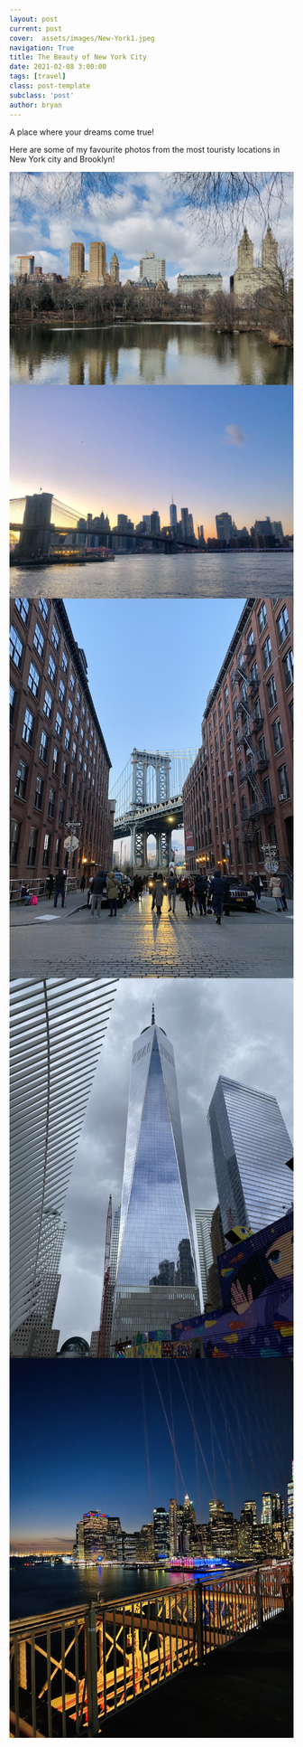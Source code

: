 ```yaml
---
layout: post
current: post
cover:  assets/images/New-York1.jpeg
navigation: True
title: The Beauty of New York City
date: 2021-02-08 3:00:00
tags: [travel]
class: post-template
subclass: 'post'
author: bryan
---
```


A place where your dreams come true! 

Here are some of my favourite photos from the most touristy locations in New York city and Brooklyn! 

<img max-width="100vw" align="center" src="https://github.com/bryanyu1/blog/blob/gh-pages/assets/images/New-York1.jpeg?raw=true" alt="New-York1">

<img max-width="100vw" align="center" src="https://github.com/bryanyu1/blog/blob/gh-pages/assets/images/New-York2.jpeg?raw=true" alt="New-York2">

<img max-width="100vw" align="center" src="https://github.com/bryanyu1/blog/blob/gh-pages/assets/images/New-York5.jpeg?raw=true" alt="New-York5">

<img max-width="100vw" align="center" src="https://github.com/bryanyu1/blog/blob/gh-pages/assets/images/New-York6.jpeg?raw=true" alt="New-York6">

<img max-width="100vw" align="center" src="https://github.com/bryanyu1/blog/blob/gh-pages/assets/images/New-York3.jpeg?raw=true" alt="New-York3">
